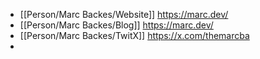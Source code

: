 - [[Person/Marc Backes/Website]] https://marc.dev/
- [[Person/Marc Backes/Blog]] https://marc.dev/
- [[Person/Marc Backes/TwitX]] https://x.com/themarcba
-
